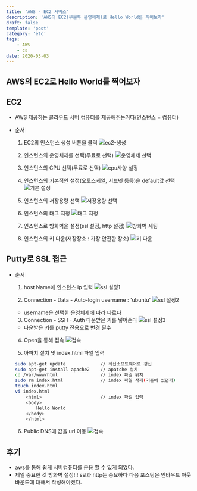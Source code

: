 ```yaml
---
title: 'AWS - EC2 서비스'
description: 'AWS의 EC2(우분투 운영체제)로 Hello World를 찍어보자'
draft: false
template: 'post'
category: 'etc'
tags:
    - AWS
    - cs
date: 2020-03-03
---
```


## AWS의 EC2로 Hello World를 찍어보자

## EC2

-   AWS 제공하는 클라우드 서버 컴퓨터를 제공해주는거다(인스턴스 = 컴퓨터)
-   순서

    1. EC2의 인스턴스 생성 버튼을 클릭
       ![ec2-생성](../../assets/ec2-1.png)

    2. 인스턴스의 운영체제를 선택(무료로 선택)
       ![운영체제 선택](../../assets/ec2-2.png)

    3. 인스턴스의 CPU 선택(무료로 선택)
       ![cpu사양 설정](../../assets/ec2-3.png)

    4. 인스턴스의 기본적인 설정(오토스케일, 서브넷 등등)을 default값 선택
       ![기본 설정](../../assets/ec2-4.png)

    5. 인스턴스의 저장용량 선택
       ![저장용량 선택](../../assets/ec2-5.png)

    6. 인스턴스의 태그 지정
       ![태그 지정](../../assets/ec2-6.png)

    7. 인스턴스로 방화벽을 설정(ssl 설정, http 설정)
       ![방화벽 세팅](../../assets/ec2-7.png)

    8. 인스턴스의 키 다운(저장장소 : 가장 안전한 장소)
       ![키 다운](../../assets/ec2-8.png)

## Putty로 SSL 접근

-   순서

    1. host Name에 인스턴스 ip 입력
       ![ssl 설정1](../../assets/ec2-9.png)

    2. Connection - Data - Auto-login username : 'ubuntu'
       ![ssl 설정2](../../assets/ec2-10.png)

    -   username은 선택한 운영체제에 따라 다르다

    3.  Connection - SSH - Auth 다운받은 키를 넣어준다
        ![ssl 설정3](../../assets/ec2-11.png)

    -   다운받은 키를 putty 전용으로 변경 필수

    4. Open을 통해 접속
       ![접속](../../assets/ec2-12.png)

    5. 아파치 설치 및 index.html 파일 입력

    ```sh
    sudo apt-get update             // 최신소프트웨어로 갱신
    sudo apt-get install apache2    // apatche 설치
    cd /var/www/html                // index 파일 위치
    sudo rm index.html              // index 파일 삭제(기존에 있던거)
    touch index.html
    vi index.html
        <html>                      // index 파일 입력
        <body>
            Hello World
        </body>
        </html>
    ```

    6. Public DNS에 값을 url 이동
       ![접속](../../assets/ec2-13.png)

## 후기

-   aws를 통해 쉽게 서버컴퓨터를 운용 할 수 있게 되었다.
-   제일 중요한 것 방화벽 설정!!! ssl과 http는 중요하다 다음 포스팅은 인바우드 아웃바운드에 대해서 작성해야겠다.
